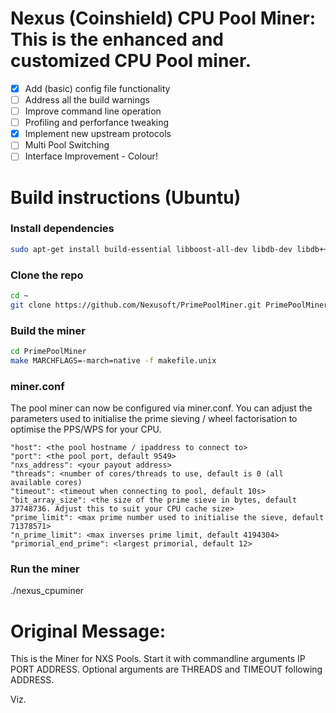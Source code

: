 # Nexus (Coinshield) CPU Pool Miner: This is the enhanced and customized CPU Pool miner.

- [x] Add (basic) config file functionality
- [ ] Address all the build warnings
- [ ] Improve command line operation
- [ ] Profiling and perforfance tweaking
- [x] Implement new upstream protocols
- [ ] Multi Pool Switching
- [ ] Interface Improvement - Colour!

# Build instructions (Ubuntu)
### Install dependencies

```sh
sudo apt-get install build-essential libboost-all-dev libdb-dev libdb++-dev libssl-dev libminiupnpc-dev libgmp-dev
```

### Clone the repo

```sh
cd ~
git clone https://github.com/Nexusoft/PrimePoolMiner.git PrimePoolMiner
```

### Build the miner

```sh
cd PrimePoolMiner
make MARCHFLAGS=-march=native -f makefile.unix
```

### miner.conf
The pool miner can now be configured via miner.conf.
You can adjust the parameters used to initialise the prime sieving / wheel factorisation to optimise the PPS/WPS for your CPU. 

	"host": <the pool hostname / ipaddress to connect to> 
	"port": <the pool port, default 9549>
	"nxs_address": <your payout address>
    "threads": <number of cores/threads to use, default is 0 (all available cores)
	"timeout": <timeout when connecting to pool, default 10s>
	"bit_array_size": <the size of the prime sieve in bytes, default 37748736. Adjust this to suit your CPU cache size> 
	"prime_limit": <max prime number used to initialise the sieve, default 71378571>
	"n_prime_limit": <max inverses prime limit, default 4194304>
	"primorial_end_prime": <largest primorial, default 12>

### Run the miner
./nexus_cpuminer 

# Original Message: 

This is the Miner for NXS Pools. Start it with commandline arguments IP PORT ADDRESS. Optional arguments are THREADS and TIMEOUT following ADDRESS.

Viz.

